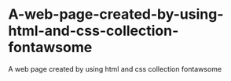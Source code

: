 # A-web-page-created-by-using-html-and-css-collection-fontawsome
A web page created by using html and css collection fontawsome
